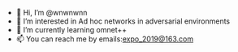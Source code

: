 - 👋 Hi, I’m @wnwnwnn
- 👀 I’m interested in Ad hoc networks in adversarial environments
- 🌱 I’m currently learning omnet++ 
- 📫 You can reach me by emails:expo_2019@163.com

<!---
wnwnwnn/wnwnwnn is a ✨ special ✨ repository because its `README.md` (this file) appears on your GitHub profile.
You can click the Preview link to take a look at your changes.
--->
